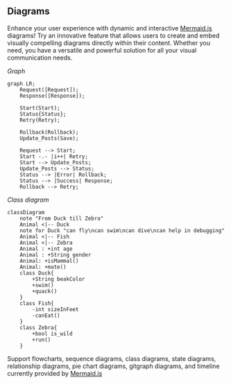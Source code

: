 ## Diagrams

Enhance your user experience with dynamic and interactive [Mermaid.js](https://mermaid.js.org) diagrams! Try an innovative feature that allows users to create and embed visually compelling diagrams directly within their content. Whether you need, you have a versatile and powerful solution for all your visual communication needs.

_Graph_

``` mermaid
graph LR;
    Request([Request]);
    Response([Response]);

    Start(Start);
    Status{Status};
    Retry(Retry);
    
    Rollback(Rollback);
    Update_Posts(Save);

    Request --> Start;
    Start -.- |i++| Retry;
    Start --> Update_Posts;
    Update_Posts --> Status;
    Status --> |Error| Rollback;
    Status --> |Success| Response;
    Rollback --> Retry;
```

_Class diagram_

``` mermaid
classDiagram
    note "From Duck till Zebra"
    Animal <|-- Duck
    note for Duck "can fly\ncan swim\ncan dive\ncan help in debugging"
    Animal <|-- Fish
    Animal <|-- Zebra
    Animal : +int age
    Animal : +String gender
    Animal: +isMammal()
    Animal: +mate()
    class Duck{
        +String beakColor
        +swim()
        +quack()
    }
    class Fish{
        -int sizeInFeet
        -canEat()
    }
    class Zebra{
        +bool is_wild
        +run()
    }
```
Support flowcharts, sequence diagrams, class diagrams, state diagrams, relationship diagrams, pie chart diagrams, gitgraph diagrams, and timeline currently provided by [Mermaid.js](https://mermaid.js.org)

